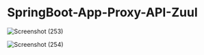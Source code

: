 # SpringBoot-App-Proxy-API-Zuul

![Screenshot (253)](https://github.com/KamalakannanKKK/SpringBoot-App-Proxy-API-Zuul/assets/109393676/1e8d5939-1a6c-4c64-b768-2d14c96b0df8)

![Screenshot (254)](https://github.com/KamalakannanKKK/SpringBoot-App-Proxy-API-Zuul/assets/109393676/2cd6badb-24cc-48c5-8fd6-13a0edc67ebf)
